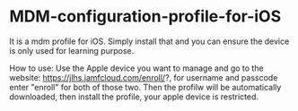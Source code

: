 # MDM-configuration-profile-for-iOS
It is a mdm profile for iOS. Simply install that and you can ensure the device is only used for learning purpose. 

How to use: 
Use the Apple device you want to manage and go to the website: https://jlhs.jamfcloud.com/enroll/?, for username and passcode enter "enroll" for both of those two. Then the profilw will be automatically downloaded, then install the profile, your apple device is restricted. 
